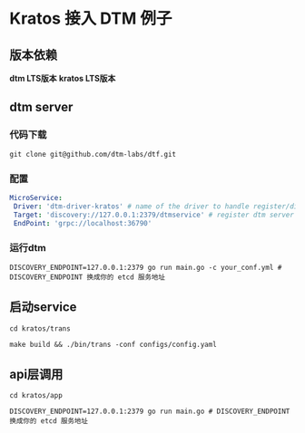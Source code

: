 # Kratos 接入 DTM 例子

## 版本依赖

**dtm LTS版本**
**kratos LTS版本**

## dtm server

### 代码下载

```shell
git clone git@github.com/dtm-labs/dtf.git
```

### 配置

```yaml
MicroService:
 Driver: 'dtm-driver-kratos' # name of the driver to handle register/discover
 Target: 'discovery://127.0.0.1:2379/dtmservice' # register dtm server to this url
 EndPoint: 'grpc://localhost:36790'
```

### 运行dtm

```shell
DISCOVERY_ENDPOINT=127.0.0.1:2379 go run main.go -c your_conf.yml # DISCOVERY_ENDPOINT 换成你的 etcd 服务地址
```

## 启动service

```shell
cd kratos/trans

make build && ./bin/trans -conf configs/config.yaml
```

## api层调用

```shell
cd kratos/app

DISCOVERY_ENDPOINT=127.0.0.1:2379 go run main.go # DISCOVERY_ENDPOINT 换成你的 etcd 服务地址
```